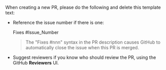 When creating a new PR, please do the following and delete this template text:

* Reference the issue number if there is one:

  Fixes #Issue_Number

  > The "Fixes #nnn" syntax in the PR description causes
  > GitHub to automatically close the issue when this PR is merged.

* Suggest reviewers if you know who should review the PR, using the GitHub **Reviewers** UI.
